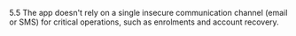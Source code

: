 5.5 The app doesn't rely on a single insecure communication channel (email or SMS) for critical operations, such as enrolments and account recovery.